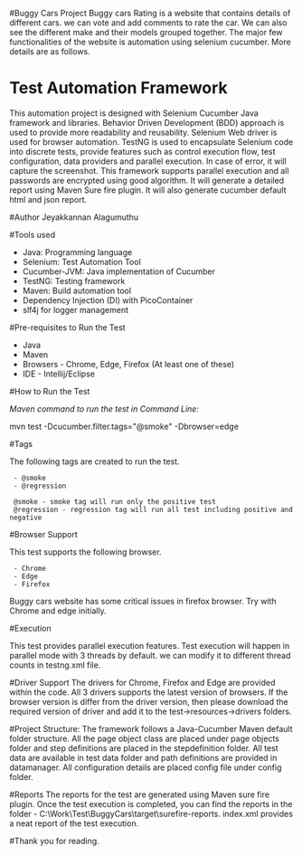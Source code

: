 #Buggy Cars Project
Buggy cars Rating is a website that contains details of different cars. we can vote and add comments to rate the car. We can also see the different make and their models grouped together.
The major few functionalities of the website is automation using selenium cucumber. More details are as follows.  

# Test Automation Framework
This automation project is designed with Selenium Cucumber Java framework and libraries. Behavior Driven Development (BDD) approach is used to provide more readability and reusability.
Selenium Web driver is used for browser automation. TestNG is used to encapsulate Selenium code into discrete tests, provide features such as control execution flow, test configuration, data providers and parallel execution. In case of error, it will capture the screenshot.
This framework supports parallel execution and all passwords are encrypted using good algorithm. It will generate a detailed report using Maven Sure fire plugin. It will also generate cucumber default html and json report.

#Author
Jeyakkannan Alagumuthu 

#Tools used
 - Java: Programming language
 - Selenium: Test Automation Tool
 - Cucumber-JVM: Java implementation of Cucumber
 - TestNG: Testing framework
 - Maven: Build automation tool
 - Dependency Injection (DI) with PicoContainer
 - slf4j for logger management

#Pre-requisites to Run the Test
 - Java
 - Maven
 - Browsers - Chrome, Edge, Firefox (At least one of these)
 - IDE - Intellij/Eclipse
 

#How to Run the Test

_Maven command to run the test in Command Line:_
  
  mvn test -Dcucumber.filter.tags="@smoke" -Dbrowser=edge
  
#Tags

 The following tags are created to run the test. 
 
     - @smoke 
     - @regression  
     
     @smoke - smoke tag will run only the positive test
     @regression - regression tag will run all test including positive and negative
     
#Browser Support

 This test supports the following browser.
 
     - Chrome
     - Edge
     - Firefox
     
 Buggy cars website has some critical issues in firefox browser. Try with Chrome and edge initially. 

#Execution

 This test provides parallel execution features. Test execution will happen in parallel mode with 3 threads by default. we can modify it to different thread counts in testng.xml file.
 
#Driver Support 
 The drivers for Chrome, Firefox and Edge are provided within the code. All 3 drivers supports the latest version of browsers. 
 If the browser version is differ from the driver version, then please download the required version of driver and add it
 to the test->resources->drivers folders. 
 
#Project Structure:
The framework follows a Java-Cucumber Maven default folder structure. All the page object class are placed under page objects folder and step definitions
are placed in the stepdefinition folder. All test data are available in test data folder and path definitions are provided in datamanager.
All configuration details are placed config file under config folder.

#Reports
The reports for the test are generated using Maven sure fire plugin. Once the test execution is completed, you can find the 
reports in the folder - C:\Work\Test\BuggyCars\target\surefire-reports. index.xml provides a neat report of the test execution. 

#Thank you for reading. 